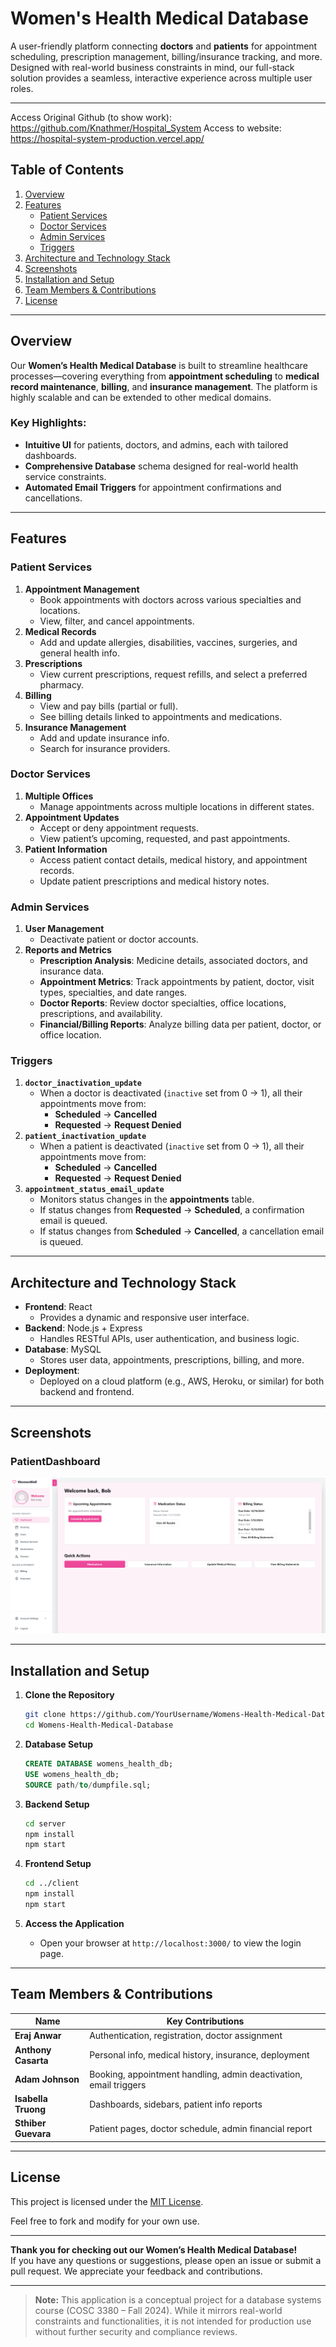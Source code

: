 # Women's Health Medical Database

A user-friendly platform connecting **doctors** and **patients** for appointment scheduling, prescription management, billing/insurance tracking, and more. Designed with real-world business constraints in mind, our full-stack solution provides a seamless, interactive experience across multiple user roles.

---

Access Original Github (to show work):
https://github.com/Knathmer/Hospital_System
Access to website:
https://hospital-system-production.vercel.app/

## Table of Contents
1. [Overview](#overview)  
2. [Features](#features)  
   - [Patient Services](#patient-services)  
   - [Doctor Services](#doctor-services)  
   - [Admin Services](#admin-services)  
   - [Triggers](#triggers)  
3. [Architecture and Technology Stack](#architecture-and-technology-stack)  
4. [Screenshots](#screenshots-optional)  
5. [Installation and Setup](#installation-and-setup)  
6. [Team Members & Contributions](#team-members--contributions)  
7. [License](#license)

---

## Overview
Our **Women’s Health Medical Database** is built to streamline healthcare processes—covering everything from **appointment scheduling** to **medical record maintenance**, **billing**, and **insurance management**. The platform is highly scalable and can be extended to other medical domains.

### Key Highlights:
- **Intuitive UI** for patients, doctors, and admins, each with tailored dashboards.
- **Comprehensive Database** schema designed for real-world health service constraints.
- **Automated Email Triggers** for appointment confirmations and cancellations.

---

## Features

### Patient Services
1. **Appointment Management**  
   - Book appointments with doctors across various specialties and locations.  
   - View, filter, and cancel appointments.
2. **Medical Records**  
   - Add and update allergies, disabilities, vaccines, surgeries, and general health info.
3. **Prescriptions**  
   - View current prescriptions, request refills, and select a preferred pharmacy.
4. **Billing**  
   - View and pay bills (partial or full).  
   - See billing details linked to appointments and medications.
5. **Insurance Management**  
   - Add and update insurance info.  
   - Search for insurance providers.

### Doctor Services
1. **Multiple Offices**  
   - Manage appointments across multiple locations in different states.
2. **Appointment Updates**  
   - Accept or deny appointment requests.  
   - View patient’s upcoming, requested, and past appointments.
3. **Patient Information**  
   - Access patient contact details, medical history, and appointment records.  
   - Update patient prescriptions and medical history notes.

### Admin Services
1. **User Management**  
   - Deactivate patient or doctor accounts.
2. **Reports and Metrics**  
   - **Prescription Analysis**: Medicine details, associated doctors, and insurance data.
   - **Appointment Metrics**: Track appointments by patient, doctor, visit types, specialties, and date ranges.
   - **Doctor Reports**: Review doctor specialties, office locations, prescriptions, and availability.
   - **Financial/Billing Reports**: Analyze billing data per patient, doctor, or office location.

### Triggers
1. **`doctor_inactivation_update`**  
   - When a doctor is deactivated (`inactive` set from 0 → 1), all their appointments move from:  
     - **Scheduled** → **Cancelled**  
     - **Requested** → **Request Denied**
2. **`patient_inactivation_update`**  
   - When a patient is deactivated (`inactive` set from 0 → 1), all their appointments move from:  
     - **Scheduled** → **Cancelled**  
     - **Requested** → **Request Denied**
3. **`appointment_status_email_update`**  
   - Monitors status changes in the **appointments** table.  
   - If status changes from **Requested** → **Scheduled**, a confirmation email is queued.  
   - If status changes from **Scheduled** → **Cancelled**, a cancellation email is queued.

---

## Architecture and Technology Stack
- **Frontend**: React  
  - Provides a dynamic and responsive user interface.
- **Backend**: Node.js + Express  
  - Handles RESTful APIs, user authentication, and business logic.
- **Database**: MySQL  
  - Stores user data, appointments, prescriptions, billing, and more.
- **Deployment**:  
  - Deployed on a cloud platform (e.g., AWS, Heroku, or similar) for both backend and frontend.

---

## Screenshots

### PatientDashboard
![Patient Dashboard](SQLdump_Screenshots/WomenWellPNGs/patientDashboard.png)

---

## Installation and Setup

1. **Clone the Repository**
   ```bash
   git clone https://github.com/YourUsername/Womens-Health-Medical-Database.git
   cd Womens-Health-Medical-Database
   ```

2. **Database Setup**
   ```sql
   CREATE DATABASE womens_health_db;
   USE womens_health_db;
   SOURCE path/to/dumpfile.sql;
   ```

3. **Backend Setup**
   ```bash
   cd server
   npm install
   npm start
   ```

4. **Frontend Setup**
   ```bash
   cd ../client
   npm install
   npm start
   ```

5. **Access the Application**
   - Open your browser at `http://localhost:3000/` to view the login page.

---

## Team Members & Contributions

| Name                  | Key Contributions |
|-----------------------|------------------|
| **Eraj Anwar**        | Authentication, registration, doctor assignment |
| **Anthony Casarta**   | Personal info, medical history, insurance, deployment |
| **Adam Johnson**      | Booking, appointment handling, admin deactivation, email triggers |
| **Isabella Truong**   | Dashboards, sidebars, patient info reports |
| **Sthiber Guevara**   | Patient pages, doctor schedule, admin financial report |

---

## License

This project is licensed under the [MIT License](LICENSE).

Feel free to fork and modify for your own use.

---

**Thank you for checking out our Women’s Health Medical Database!**  
If you have any questions or suggestions, please open an issue or submit a pull request. We appreciate your feedback and contributions.

---

> **Note:** This application is a conceptual project for a database systems course (COSC 3380 – Fall 2024). While it mirrors real-world constraints and functionalities, it is not intended for production use without further security and compliance reviews.

